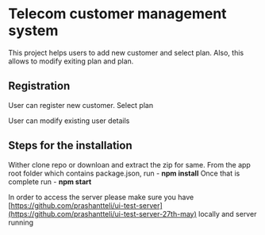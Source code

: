 # Telecom customer management system

This project helps users to add new customer and select plan.
Also, this allows to modify exiting plan and plan.

## Registration
User can register new customer.
Select plan

User can modify existing user details

## Steps for the installation
Wither clone repo or downloan and extract the zip for same.
From the app root folder which contains package.json, run - **npm install**
Once that is complete run - **npm start**

In order to access the server please make sure you have [https://github.com/prashantteli/ui-test-server](https://github.com/prashantteli/ui-test-server-27th-may) locally
and server running 
